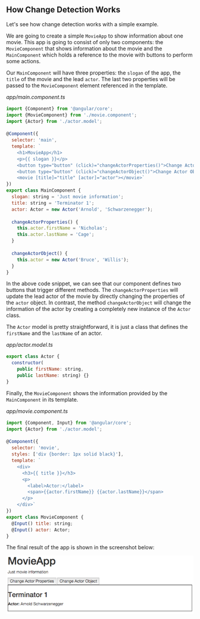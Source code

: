 ## How Change Detection Works

Let's see how change detection works with a simple example.

We are going to create a simple `MovieApp` to show information about one movie. This app is going to consist of only two components: the `MovieComponent` that shows information about the movie and the `MainComponent` which holds a reference to the movie with buttons to perform some actions.

Our `MainComponent` will have three properties: the `slogan` of the app, the `title` of the movie and the lead `actor`. The last two properties will be passed to the `MovieComponent` element referenced in the template.

_app/main.component.ts_
```javascript
import {Component} from '@angular/core';
import {MovieComponent} from './movie.component';
import {Actor} from './actor.model';

@Component({
  selector: 'main',
  template: `
    <h1>MovieApp</h1>
    <p>{{ slogan }}</p>
    <button type="button" (click)="changeActorProperties()">Change Actor Properties</button>
    <button type="button" (click)="changeActorObject()">Change Actor Object</button>
    <movie [title]="title" [actor]="actor"></movie>`
})
export class MainComponent {
  slogan: string = 'Just movie information';
  title: string = 'Terminator 1';
  actor: Actor = new Actor('Arnold', 'Schwarzenegger');

  changeActorProperties() {
    this.actor.firstName = 'Nicholas';
    this.actor.lastName = 'Cage';
  }

  changeActorObject() {
    this.actor = new Actor('Bruce', 'Willis');
  }
}
```

In the above code snippet, we can see that our component defines two buttons that trigger different methods. The `changeActorProperties` will update the lead actor of the movie by directly changing the properties of the `actor` object. In contrast, the method `changeActorObject` will change the information of the actor by creating a completely new instance of the `Actor` class.

The `Actor` model is pretty straightforward, it is just a class that defines the `firstName` and the `lastName` of an actor.

_app/actor.model.ts_
```javascript
export class Actor {
  constructor(
    public firstName: string,
    public lastName: string) {}
}
```

Finally, the `MovieComponent` shows the information provided by the `MainComponent` in its template.

_app/movie.component.ts_
```javascript
import {Component, Input} from '@angular/core';
import {Actor} from './actor.model';

@Component({
  selector: 'movie',
  styles: ['div {border: 1px solid black}'],
  template: `
    <div>
      <h3>{{ title }}</h3>
      <p>
        <label>Actor:</label>
        <span>{{actor.firstName}} {{actor.lastName}}</span>
      </p>
    </div>`
})
export class MovieComponent {
  @Input() title: string;
  @Input() actor: Actor;
}
```

The final result of the app is shown in the screenshot below:

![File Structure](../images/app-screenshot.png)
